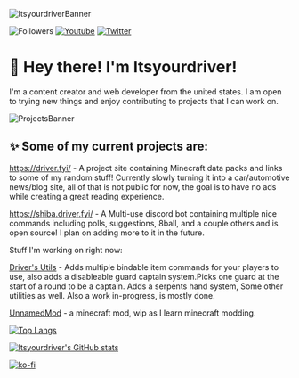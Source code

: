 ![ItsyourdriverBanner](https://cdn.driver.fyi/r/mainbanner.png)


![Followers](https://img.shields.io/github/followers/itsyourdriver?style=social)
[![Youtube](https://img.shields.io/youtube/channel/subscribers/UC0YB4CrnNTDZBbGEO2z8Uww?style=social)](https://www.youtube.com/channel/UCuriNnMLfmUviVPN2mtNk5A)
[![Twitter](https://img.shields.io/twitter/follow/Itsyourdriver_?style=social)](https://twitter.com/Itsyourdriver_)


#  👋 Hey there! I'm Itsyourdriver!
I'm a content creator and web developer from the united states. I am open to trying new things and enjoy contributing to projects that I can work on.



![ProjectsBanner](https://cdn.driver.fyi/r/projectsbanner.png)
## ✨ Some of my current projects are: 

https://driver.fyi/ - A project site containing Minecraft data packs and links to some of my random stuff! Currently slowly turning it into a car/automotive news/blog site, all of that is not public for now, the goal is to have no ads while creating a great reading experience.

https://shiba.driver.fyi/ - A Multi-use discord bot containing multiple nice commands including polls, suggestions, 8ball, and a couple others and is open source! I plan on adding more to it in the future.

Stuff I'm working on right now:

[Driver's Utils](https://github.com/Itsyourdriver/DriversUtils-NWAPI) - Adds multiple bindable item commands for your players to use, also adds a disableable guard captain system.Picks one guard at the start of a round to be a captain. Adds a serpents hand system, Some other utilities as well. Also a work in-progress, is mostly done.

[UnnamedMod](https://github.com/Itsyourdriver/unnamedmod) - a minecraft mod, wip as I learn minecraft modding. 

[![Top Langs](https://github-readme-stats.vercel.app/api/top-langs/?username=Itsyourdriver)](https://github.com/anuraghazra/github-readme-stats)

[![Itsyourdriver's GitHub stats](https://github-readme-stats.vercel.app/api?username=Itsyourdriver)](https://github.com/anuraghazra/github-readme-stats)

[![ko-fi](https://ko-fi.com/img/githubbutton_sm.svg)](https://ko-fi.com/R6R3D2DU1)
